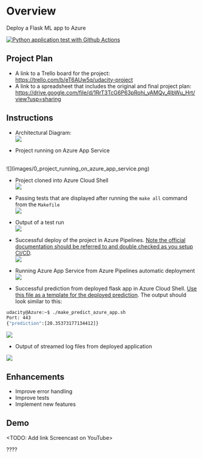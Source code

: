 # Overview

Deploy a Flask ML app to Azure

[![Python application test with Github Actions](https://github.com/llrocha/udacity-project-devops/actions/workflows/python-app.yml/badge.svg)](https://github.com/llrocha/udacity-project-devops/actions/workflows/python-app.yml)

## Project Plan

* A link to a Trello board for the project: https://trello.com/b/eT6AUw5q/udacity-project
* A link to a spreadsheet that includes the original and final project plan: https://drive.google.com/file/d/1RrT3TcG6P63pRohj_yAMQy_4lbWu_Hrt/view?usp=sharing

## Instructions

* Architectural Diagram:<br>
![](images/architecture.png)


* Project running on Azure App Service
<br>
![](images/0_project_running_on_azure_app_service.png)

* Project cloned into Azure Cloud Shell<br>
![](images/1_project_cloned_into_azure_cloud_shell.png)

* Passing tests that are displayed after running the `make all` command from the `Makefile`<br>
![](images/2_Passing_tests_that_are_displayed_after_running.png)

* Output of a test run<br>
![](images/3_Output_of_a_test_run.png)

* Successful deploy of the project in Azure Pipelines.  [Note the official documentation should be referred to and double checked as you setup CI/CD](https://docs.microsoft.com/en-us/azure/devops/pipelines/ecosystems/python-webapp?view=azure-devops).<br>
![](images/4_Successful_deploy_of_the_project_in_Azure_Pipelines.png)

* Running Azure App Service from Azure Pipelines automatic deployment<br>
![](images/5_Screenshot_from_2021-03-08_19-54-48.png)

* Successful prediction from deployed flask app in Azure Cloud Shell.  [Use this file as a template for the deployed prediction](https://github.com/udacity/nd082-Azure-Cloud-DevOps-Starter-Code/blob/master/C2-AgileDevelopmentwithAzure/project/starter_files/flask-sklearn/make_predict_azure_app.sh).
The output should look similar to this:

```bash
udacity@Azure:~$ ./make_predict_azure_app.sh
Port: 443
{"prediction":[20.35373177134412]}
```

![](images/6_Screenshot_from_2021-03-08_19-55-40.png)

* Output of streamed log files from deployed application

![](images/7_Screenshot_from_2021-03-08_20-17-23.png)



> 

## Enhancements

- Improve error handling
- Improve tests
- Implement new features

## Demo 

<TODO: Add link Screencast on YouTube>

????


